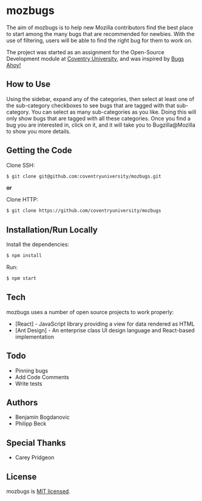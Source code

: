 # mozbugs

The aim of mozbugs is to help new Mozilla contributors find the best place to start among the many bugs that are recommended for newbies. With the use of filtering, users will be able to find the right bug for them to work on.

The project was started as an assignment for the Open-Source Development module at [Coventry University](http://www.coventry.ac.uk), and was inspired by [Bugs Ahoy!](https://www.joshmatthews.net/bugsahoy/)

## How to Use

Using the sidebar, expand any of the categories, then select at least one of the sub-category checkboxes to see bugs that are tagged with that sub-category. You can select as many sub-categories as you like. Doing this will only show bugs that are tagged with all these categories. Once you find a bug you are interested in, click on it, and it will take you to Bugzilla@Mozilla to show you more details.

## Getting the Code
Clone SSH:
```sh
$ git clone git@github.com:coventryuniversity/mozbugs.git
```
**or**

Clone HTTP:
```sh
$ git clone https://github.com/coventryuniversity/mozbugs
```

## Installation/Run Locally

Install the dependencies:
```sh
$ npm install
```

Run:

```sh
$ npm start
```

## Tech

mozbugs uses a number of open source projects to work properly:

* [React] - JavaScript library providing a view for data rendered as HTML
* [Ant Design] - An enterprise class UI design language and React-based implementation

## Todo

 - Pinning bugs
 - Add Code Comments
 - Write tests

## Authors

 - Benjamin Bogdanovic
 - Philipp Beck

## Special Thanks

 - Carey Pridgeon

## License

mozbugs is [MIT licensed](./LICENSE).

